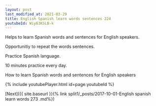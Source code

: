 ```yaml
---
layout: post
last_modified_at: 2021-03-29
title: English Spanish learn words sentences 224 
youtubeId: Wiy63KSLB-k
---
```

 
 
Helps to learn Spanish words and sentences for English speakers.

Opportunitiy to repeat the words sentences. 

Practice Spanish language. 
 
10 minutes practice every day. 
 
How to learn Spanish words and sentences for English speakers 
 
{% include youtubePlayer.html id=page.youtubeId %}
 
 
[Next]({{ site.baseurl }}{% link  split1/_posts/2017-10-01-English spanish learn words 273 .md%})
 
